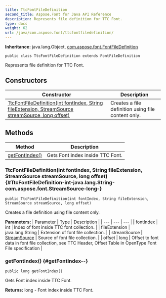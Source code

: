 ```yaml
---
title: TtcFontFileDefinition
second_title: Aspose.Font for Java API Reference
description: Represents file definition for TTC Font.
type: docs
weight: 62
url: /java/com.aspose.font/ttcfontfiledefinition/
---
```

**Inheritance:**
java.lang.Object, [com.aspose.font.FontFileDefinition](../../com.aspose.font/fontfiledefinition)
```
public class TtcFontFileDefinition extends FontFileDefinition
```

Represents file definition for TTC Font.
## Constructors

| Constructor | Description |
| --- | --- |
| [TtcFontFileDefinition(int fontIndex, String fileExtension, StreamSource streamSource, long offset)](#TtcFontFileDefinition-int-java.lang.String-com.aspose.font.StreamSource-long-) | Creates a file definition using file content only. |
## Methods

| Method | Description |
| --- | --- |
| [getFontIndex()](#getFontIndex--) | Gets Font index inside TTC Font. |
### TtcFontFileDefinition(int fontIndex, String fileExtension, StreamSource streamSource, long offset) {#TtcFontFileDefinition-int-java.lang.String-com.aspose.font.StreamSource-long-}
```
public TtcFontFileDefinition(int fontIndex, String fileExtension, StreamSource streamSource, long offset)
```


Creates a file definition using file content only.

**Parameters:**
| Parameter | Type | Description |
| --- | --- | --- |
| fontIndex | int | Index of font inside TTC font collection. |
| fileExtension | java.lang.String | Extension of font file collection. |
| streamSource | [StreamSource](../../com.aspose.font/streamsource) | Source of font file collection. |
| offset | long | Offset to font data in font file collection, see TTC Header, Offset Table in OpenType Font File specification |

### getFontIndex() {#getFontIndex--}
```
public long getFontIndex()
```


Gets Font index inside TTC Font.

**Returns:**
long - Font index inside TTC Font.
